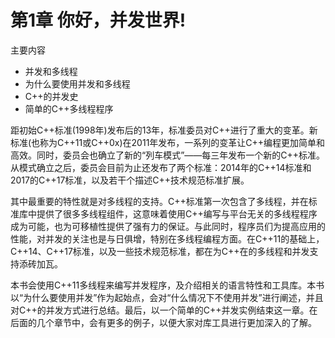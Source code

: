 # 第1章 你好，并发世界!

主要内容

- 并发和多线程
- 为什么要使用并发和多线程
- C++的并发史
- 简单的C++多线程程序

距初始C++标准(1998年)发布后的13年，标准委员对C++进行了重大的变革。新标准(也称为C++11或C++0x)在2011年发布，一系列的变革让C++编程更加简单和高效。同时，委员会也确立了新的“列车模式”——每三年发布一个新的C++标准。从模式确立之后，委员会目前为止还发布了两个标准：2014年的C++14标准和2017的C++17标准，以及若干个描述C++技术规范标准扩展。

其中最重要的特性就是对多线程的支持。C++标准第一次包含了多线程，并在标准库中提供了很多多线程组件，这意味着使用C++编写与平台无关的多线程程序成为可能，也为可移植性提供了强有力的保证。与此同时，程序员们为提高应用的性能，对并发的关注也是与日俱增，特别在多线程编程方面。在C++11的基础上，C++14、C++17标准，以及一些技术规范标准，都在为C++在的多线程和并发支持添砖加瓦。

本书会使用C++11多线程来编写并发程序，及介绍相关的语言特性和工具库。本书以“为什么要使用并发”作为起始点，会对“什么情况下不使用并发”进行阐述，并且对C++的并发方式进行总结。最后，以一个简单的C++并发实例结束这一章。在后面的几个章节中，会有更多的例子，以便大家对库工具进行更加深入的了解。

